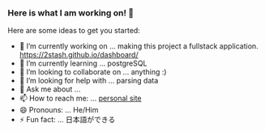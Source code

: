 ### Here is what I am working on!  👋


Here are some ideas to get you started:

- 🔭 I’m currently working on ... making this project a fullstack application. https://2stash.github.io/dashboard/
- 🌱 I’m currently learning ... postgreSQL
- 👯 I’m looking to collaborate on ... anything :)
- 🤔 I’m looking for help with ... parsing data
- 💬 Ask me about ...
- 📫 How to reach me: ... [personal site](https://www.danwestlund.com/)
- 😄 Pronouns: ... He/Him
- ⚡ Fun fact: ... 日本語ができる


